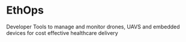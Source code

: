 # EthOps
Developer Tools to manage and monitor drones, UAVS and embedded devices for cost effective healthcare delivery
